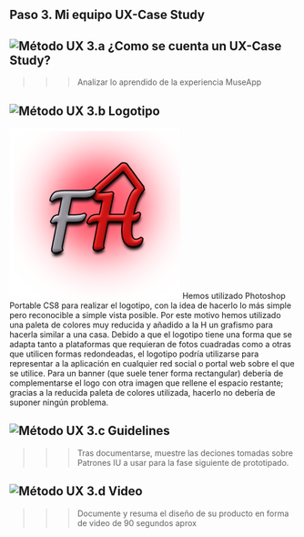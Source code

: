 ## Paso 3. Mi equipo UX-Case Study


![Método UX](../img/moodboard.png) 3.a ¿Como se cuenta un UX-Case Study?
-----


>>> Analizar lo aprendido de la experiencia MuseApp

![Método UX](../img/landing-page.png)  3.b Logotipo
----

<img src="../P3/logotipoFHome.png" width="300">
Hemos utilizado Photoshop Portable CS8 para realizar el logotipo, con la idea de hacerlo lo más simple pero reconocible a simple vista posible. Por este motivo hemos utilizado una paleta de colores muy reducida y añadido a la H un grafismo para hacerla similar a una casa.
Debido a que el logotipo tiene una forma que se adapta tanto a plataformas que requieran de fotos cuadradas como a otras que utilicen formas redondeadas, el logotipo podría utilizarse para representar a la aplicación en cualquier red social o portal web sobre el que se utilice. Para un banner (que suele tener forma rectangular) debería de complementarse el logo con otra imagen que rellene el espacio restante; gracias a la reducida paleta de colores utilizada, hacerlo no debería de suponer ningún problema.


![Método UX](../img/guidelines.png) 3.c Guidelines
----

>>> Tras documentarse, muestre las deciones tomadas sobre Patrones IU a usar para la fase siguiente de prototipado.

![Método UX](../img/mockup.png)  3.d Video
----

>>> Documente y resuma el diseño de su producto en forma de video de 90 segundos aprox
